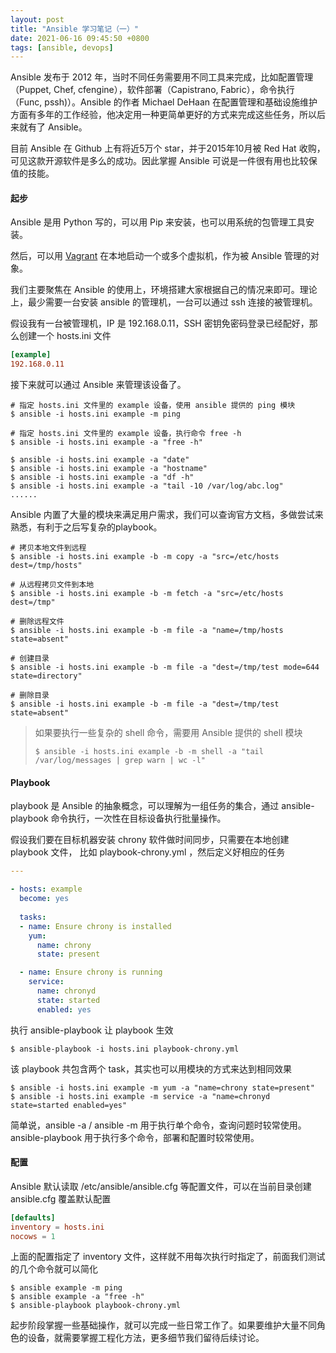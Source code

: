 ```yaml
---
layout: post
title: "Ansible 学习笔记（一）"
date: 2021-06-16 09:45:50 +0800
tags: [ansible, devops]
---
```


Ansible 发布于 2012 年，当时不同任务需要用不同工具来完成，比如配置管理（Puppet, Chef, cfengine），软件部署（Capistrano, Fabric），命令执行（Func,  pssh)）。Ansible 的作者 Michael DeHaan 在配置管理和基础设施维护方面有多年的工作经验，他决定用一种更简单更好的方式来完成这些任务，所以后来就有了 Ansible。

目前 Ansible 在 Github 上有将近5万个 star，并于2015年10月被 Red Hat 收购，可见这款开源软件是多么的成功。因此掌握 Ansible 可说是一件很有用也比较保值的技能。



#### 起步

Ansible 是用 Python 写的，可以用 Pip 来安装，也可以用系统的包管理工具安装。

然后，可以用 [Vagrant](https://www.vagrantup.com/) 在本地启动一个或多个虚拟机，作为被 Ansible 管理的对象。

我们主要聚焦在 Ansible 的使用上，环境搭建大家根据自己的情况来即可。理论上，最少需要一台安装 ansible 的管理机，一台可以通过 ssh 连接的被管理机。

假设我有一台被管理机，IP 是 192.168.0.11，SSH 密钥免密码登录已经配好，那么创建一个 hosts.ini 文件

```toml
[example]
192.168.0.11
```

接下来就可以通过 Ansible 来管理该设备了。

```shell
# 指定 hosts.ini 文件里的 example 设备，使用 ansible 提供的 ping 模块
$ ansible -i hosts.ini example -m ping

# 指定 hosts.ini 文件里的 example 设备，执行命令 free -h
$ ansible -i hosts.ini example -a "free -h"

$ ansible -i hosts.ini example -a "date"
$ ansible -i hosts.ini example -a "hostname"
$ ansible -i hosts.ini example -a "df -h"
$ ansible -i hosts.ini example -a "tail -10 /var/log/abc.log"
......
```

Ansible 内置了大量的模块来满足用户需求，我们可以查询官方文档，多做尝试来熟悉，有利于之后写复杂的playbook。

```shell
# 拷贝本地文件到远程
$ ansible -i hosts.ini example -b -m copy -a "src=/etc/hosts dest=/tmp/hosts"

# 从远程拷贝文件到本地
$ ansible -i hosts.ini example -b -m fetch -a "src=/etc/hosts dest=/tmp"

# 删除远程文件
$ ansible -i hosts.ini example -b -m file -a "name=/tmp/hosts state=absent"

# 创建目录
$ ansible -i hosts.ini example -b -m file -a "dest=/tmp/test mode=644 state=directory"

# 删除目录
$ ansible -i hosts.ini example -b -m file -a "dest=/tmp/test state=absent"
```

> 如果要执行一些复杂的 shell 命令，需要用 Ansible 提供的 shell 模块
>
> ```shell
> $ ansible -i hosts.ini example -b -m shell -a "tail /var/log/messages | grep warn | wc -l"
> ```



#### Playbook

playbook 是 Ansible 的抽象概念，可以理解为一组任务的集合，通过 ansible-playbook 命令执行，一次性在目标设备执行批量操作。

假设我们要在目标机器安装 chrony 软件做时间同步，只需要在本地创建 playbook 文件， 比如 playbook-chrony.yml ，然后定义好相应的任务

```yaml
---

- hosts: example 
  become: yes
  
  tasks:
  - name: Ensure chrony is installed
    yum:
      name: chrony
      state: present

  - name: Ensure chrony is running
    service:
      name: chronyd
      state: started
      enabled: yes
```

 执行 ansible-playbook 让 playbook 生效

```shell
$ ansible-playbook -i hosts.ini playbook-chrony.yml
```

该 playbook 共包含两个 task，其实也可以用模块的方式来达到相同效果

```shell
$ ansible -i hosts.ini example -m yum -a "name=chrony state=present"
$ ansible -i hosts.ini example -m service -a "name=chronyd state=started enabled=yes"
```

简单说，ansible -a / ansible -m 用于执行单个命令，查询问题时较常使用。ansible-playbook 用于执行多个命令，部署和配置时较常使用。



#### 配置

Ansible 默认读取 /etc/ansible/ansible.cfg 等配置文件，可以在当前目录创建 ansible.cfg 覆盖默认配置

```toml
[defaults]
inventory = hosts.ini
nocows = 1
```

上面的配置指定了 inventory 文件，这样就不用每次执行时指定了，前面我们测试的几个命令就可以简化

```shell
$ ansible example -m ping
$ ansible example -a "free -h"
$ ansible-playbook playbook-chrony.yml
```


起步阶段掌握一些基础操作，就可以完成一些日常工作了。如果要维护大量不同角色的设备，就需要掌握工程化方法，更多细节我们留待后续讨论。